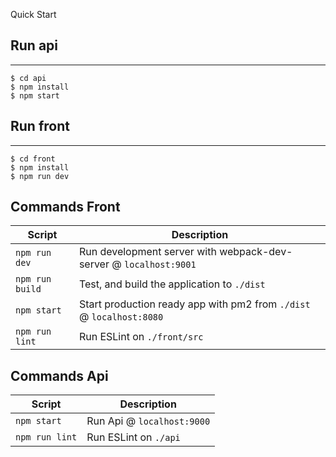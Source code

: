 
Quick Start


## Run api
-----------

```shell
$ cd api
$ npm install
$ npm start
```


## Run front
-----------

```shell
$ cd front
$ npm install
$ npm run dev
```


Commands Front
--------------

|Script|Description|
|---|---|
|`npm run dev`| Run development server with webpack-dev-server @ `localhost:9001`|
|`npm run build`| Test, and build the application to `./dist`|
|`npm start`| Start production ready app with pm2 from `./dist` @ `localhost:8080`|
|`npm run lint`| Run ESLint on `./front/src`|



Commands Api
------------

|Script|Description|
|---|---|
|`npm start`| Run Api @ `localhost:9000`|
|`npm run lint`| Run ESLint on `./api`|

